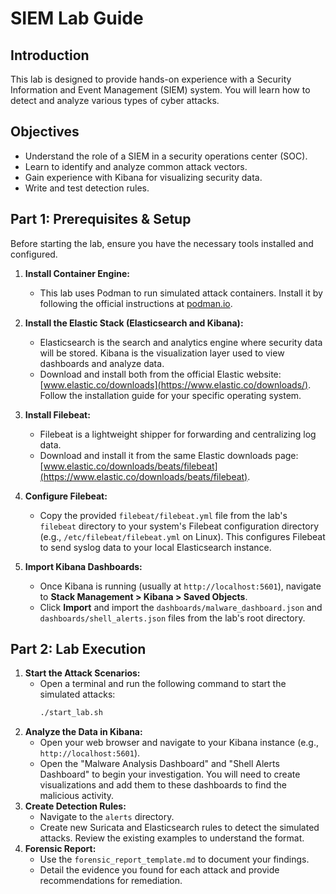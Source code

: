 
# SIEM Lab Guide

## Introduction

This lab is designed to provide hands-on experience with a Security Information and Event Management (SIEM) system. You will learn how to detect and analyze various types of cyber attacks.

## Objectives

- Understand the role of a SIEM in a security operations center (SOC).
- Learn to identify and analyze common attack vectors.
- Gain experience with Kibana for visualizing security data.
- Write and test detection rules.

## Part 1: Prerequisites & Setup

Before starting the lab, ensure you have the necessary tools installed and configured.

1.  **Install Container Engine:**
    - This lab uses Podman to run simulated attack containers. Install it by following the official instructions at [podman.io](https://podman.io/getting-started/installation).

2.  **Install the Elastic Stack (Elasticsearch and Kibana):**
    - Elasticsearch is the search and analytics engine where security data will be stored. Kibana is the visualization layer used to view dashboards and analyze data.
    - Download and install both from the official Elastic website: [www.elastic.co/downloads](https://www.elastic.co/downloads/). Follow the installation guide for your specific operating system.

3.  **Install Filebeat:**
    - Filebeat is a lightweight shipper for forwarding and centralizing log data.
    - Download and install it from the same Elastic downloads page: [www.elastic.co/downloads/beats/filebeat](https://www.elastic.co/downloads/beats/filebeat).

4.  **Configure Filebeat:**
    - Copy the provided `filebeat/filebeat.yml` file from the lab's `filebeat` directory to your system's Filebeat configuration directory (e.g., `/etc/filebeat/filebeat.yml` on Linux). This configures Filebeat to send syslog data to your local Elasticsearch instance.

5.  **Import Kibana Dashboards:**
    - Once Kibana is running (usually at `http://localhost:5601`), navigate to **Stack Management > Kibana > Saved Objects**.
    - Click **Import** and import the `dashboards/malware_dashboard.json` and `dashboards/shell_alerts.json` files from the lab's root directory.

## Part 2: Lab Execution

1.  **Start the Attack Scenarios:**
    - Open a terminal and run the following command to start the simulated attacks:
      ```bash
      ./start_lab.sh
      ```
2.  **Analyze the Data in Kibana:**
    - Open your web browser and navigate to your Kibana instance (e.g., `http://localhost:5601`).
    - Open the "Malware Analysis Dashboard" and "Shell Alerts Dashboard" to begin your investigation. You will need to create visualizations and add them to these dashboards to find the malicious activity.
3.  **Create Detection Rules:**
    - Navigate to the `alerts` directory.
    - Create new Suricata and Elasticsearch rules to detect the simulated attacks. Review the existing examples to understand the format.
4.  **Forensic Report:**
    - Use the `forensic_report_template.md` to document your findings.
    - Detail the evidence you found for each attack and provide recommendations for remediation.
